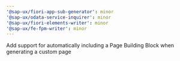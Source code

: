 ```yaml
---
'@sap-ux/fiori-app-sub-generator': minor
'@sap-ux/odata-service-inquirer': minor
'@sap-ux/fiori-elements-writer': minor
'@sap-ux/fe-fpm-writer': minor
---
```


Add support for automatically including a Page Building Block when generating a custom page
